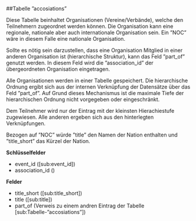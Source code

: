 ##Tabelle ”accosiations” 

Diese Tabelle beinhaltet Organisationen (Vereine/Verbände), welche den Teilnehmern zugeordnet werden können. Die Organisation kann eine regionale, nationale aber auch internationale Organisation sein. Ein ”NOC” wäre in diesem Falle eine nationale Organisation.

Sollte es nötig sein darzustellen, dass eine Organisation Mitglied in einer anderen Organisation ist (hierarchische Struktur), kann das Feld ”part_of” genutzt werden. In diesem Feld wird die ”association_id” der übergeordneten Organisation eingetragen. 

Alle Organisationen werden in einer Tabelle gespeichert. Die hierarchische Ordnung ergibt sich aus der internen Verknüpfung der Datensätze über das Feld ”part_of”. Auf Grund dieses Mechanismus ist die maximale Tiefe der hierarchischen Ordnung nicht vorgegeben oder eingeschränkt.

Dem Teilnehmer wird nur der Eintrag mit der kleinsten Hierachiestufe zugewiesen. Alle anderen ergeben sich aus den hinterlegten Verknüpfungen.

Bezogen auf ”NOC” würde ”title” den Namen der Nation enthalten und ”title_short” das Kürzel der Nation.

**Schlüsselfelder**

* event_id ([sub:event_id])
* association_id ()

**Felder**

* title_short ([sub:title_short])
* title ([sub:title])
* part_of (Verweis zu einem andren Eintrag der Tabelle [sub:Tabelle-”accosiations”])
